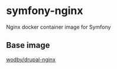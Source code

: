 # symfony-nginx
Nginx docker container image for Symfony

## Base image
[wodby/drupal-nginx](https://github.com/wodby/drupal-nginx)

